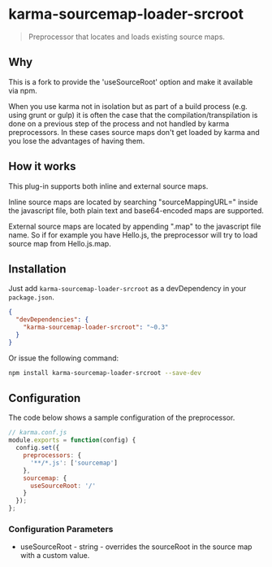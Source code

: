 # karma-sourcemap-loader-srcroot

> Preprocessor that locates and loads existing source maps.

## Why

This is a fork to provide the 'useSourceRoot' option and make it available via npm.

When you use karma not in isolation but as part of a build process (e.g. using grunt
or gulp) it is often the case that the compilation/transpilation is done on a previous
step of the process and not handled by karma preprocessors. In these cases source maps
don't get loaded by karma and you lose the advantages of having them.

## How it works

This plug-in supports both inline and external source maps.

Inline source maps are located by searching "sourceMappingURL=" inside the javascript
file, both plain text and base64-encoded maps are supported.

External source maps are located by appending ".map" to the javascript file name.
So if for example you have Hello.js, the preprocessor will try to load source map from
Hello.js.map.

## Installation

Just add `karma-sourcemap-loader-srcroot` as a devDependency in your `package.json`.
```json
{
  "devDependencies": {
    "karma-sourcemap-loader-srcroot": "~0.3"
  }
}
```

Or issue the following command:
```bash
npm install karma-sourcemap-loader-srcroot --save-dev
```

## Configuration

The code below shows a sample configuration of the preprocessor.
```js
// karma.conf.js
module.exports = function(config) {
  config.set({
    preprocessors: {
      '**/*.js': ['sourcemap']
    },
    sourcemap: {
      useSourceRoot: '/'
    }
  });
};
```

### Configuration Parameters

* useSourceRoot - string - overrides the sourceRoot in the source map with a custom value.
